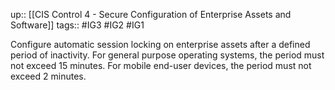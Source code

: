 up:: [[CIS Control 4 - Secure Configuration of Enterprise Assets and Software]]
tags:: #IG3 #IG2 #IG1

Configure automatic session locking on enterprise assets after a defined period of inactivity. For general purpose operating systems, the period must not exceed 15 minutes. For mobile end-user devices, the period must not exceed 2 minutes.